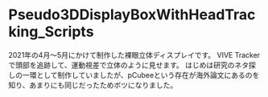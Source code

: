 # Pseudo3DDisplayBoxWithHeadTracking_Scripts
2021年の4月～5月にかけて制作した裸眼立体ディスプレイです。
VIVE Trackerで頭部を追跡して、運動視差で立体のように見せます。
はじめは研究のネタ探しの一環として制作していましたが、pCubeeという存在が海外論文にあるのを知り、あまりにも同じだったためボツになりました。
